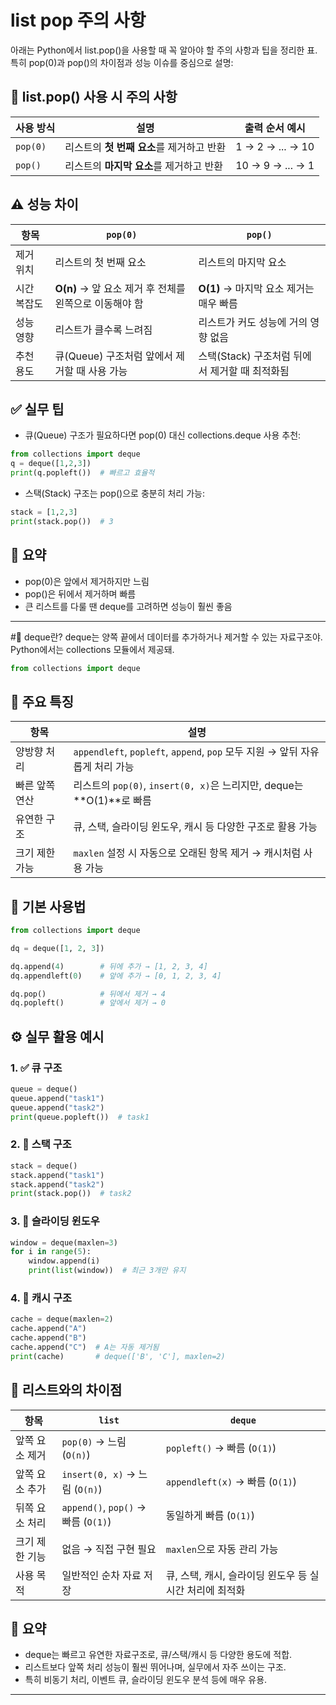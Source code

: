 # list pop 주의 사항
아래는 Python에서 list.pop()을 사용할 때 꼭 알아야 할 주의 사항과 팁을 정리한 표. 
특히 pop(0)과 pop()의 차이점과 성능 이슈를 중심으로 설명:

## 📌 list.pop() 사용 시 주의 사항
| 사용 방식       | 설명                                                   | 출력 순서 예시       |
|----------------|--------------------------------------------------------|----------------------|
| `pop(0)`       | 리스트의 **첫 번째 요소**를 제거하고 반환                | 1 → 2 → ... → 10     |
| `pop()`        | 리스트의 **마지막 요소**를 제거하고 반환                 | 10 → 9 → ... → 1     |


## ⚠️ 성능 차이
| 항목           | `pop(0)`                                      | `pop()`                                  |
|----------------|-----------------------------------------------|-------------------------------------------|
| 제거 위치       | 리스트의 첫 번째 요소                            | 리스트의 마지막 요소                         |
| 시간 복잡도     | **O(n)** → 앞 요소 제거 후 전체를 왼쪽으로 이동해야 함 | **O(1)** → 마지막 요소 제거는 매우 빠름         |
| 성능 영향       | 리스트가 클수록 느려짐                            | 리스트가 커도 성능에 거의 영향 없음              |
| 추천 용도       | 큐(Queue) 구조처럼 앞에서 제거할 때 사용 가능         | 스택(Stack) 구조처럼 뒤에서 제거할 때 최적화됨     |


## ✅ 실무 팁
- 큐(Queue) 구조가 필요하다면 pop(0) 대신 collections.deque 사용 추천:
```python
from collections import deque
q = deque([1,2,3])
print(q.popleft())  # 빠르고 효율적
```
- 스택(Stack) 구조는 pop()으로 충분히 처리 가능:
```python
stack = [1,2,3]
print(stack.pop())  # 3
```
## 🧠 요약
- pop(0)은 앞에서 제거하지만 느림
- pop()은 뒤에서 제거하며 빠름
- 큰 리스트를 다룰 땐 deque를 고려하면 성능이 훨씬 좋음

---



#🧠 deque란?
deque는 양쪽 끝에서 데이터를 추가하거나 제거할 수 있는 자료구조야.
Python에서는 collections 모듈에서 제공돼.
```python
from collections import deque
```


## 🔧 주요 특징

| 항목               | 설명                                                                 |
|--------------------|----------------------------------------------------------------------|
| 양방향 처리         | `appendleft`, `popleft`, `append`, `pop` 모두 지원 → 앞뒤 자유롭게 처리 가능 |
| 빠른 앞쪽 연산       | 리스트의 `pop(0)`, `insert(0, x)`은 느리지만, deque는 **O(1)**로 빠름       |
| 유연한 구조         | 큐, 스택, 슬라이딩 윈도우, 캐시 등 다양한 구조로 활용 가능                   |
| 크기 제한 가능       | `maxlen` 설정 시 자동으로 오래된 항목 제거 → 캐시처럼 사용 가능               |


## 🧪 기본 사용법
```python
from collections import deque

dq = deque([1, 2, 3])

dq.append(4)        # 뒤에 추가 → [1, 2, 3, 4]
dq.appendleft(0)    # 앞에 추가 → [0, 1, 2, 3, 4]

dq.pop()            # 뒤에서 제거 → 4
dq.popleft()        # 앞에서 제거 → 0

```


## ⚙️ 실무 활용 예시
### 1. ✅ 큐 구조
```python
queue = deque()
queue.append("task1")
queue.append("task2")
print(queue.popleft())  # task1
```

### 2. 🔁 스택 구조
```python
stack = deque()
stack.append("task1")
stack.append("task2")
print(stack.pop())  # task2
```

### 3. 🧊 슬라이딩 윈도우
```python
window = deque(maxlen=3)
for i in range(5):
    window.append(i)
    print(list(window))  # 최근 3개만 유지
```

### 4. 🧠 캐시 구조
```python
cache = deque(maxlen=2)
cache.append("A")
cache.append("B")
cache.append("C")  # A는 자동 제거됨
print(cache)       # deque(['B', 'C'], maxlen=2)
```


## 📌 리스트와의 차이점

| 항목             | `list`                                      | `deque`                                      |
|------------------|----------------------------------------------|----------------------------------------------|
| 앞쪽 요소 제거     | `pop(0)` → 느림 (`O(n)`)                     | `popleft()` → 빠름 (`O(1)`)                   |
| 앞쪽 요소 추가     | `insert(0, x)` → 느림 (`O(n)`)               | `appendleft(x)` → 빠름 (`O(1)`)               |
| 뒤쪽 요소 처리     | `append()`, `pop()` → 빠름 (`O(1)`)          | 동일하게 빠름 (`O(1)`)                         |
| 크기 제한 기능      | 없음 → 직접 구현 필요                         | `maxlen`으로 자동 관리 가능                     |
| 사용 목적          | 일반적인 순차 자료 저장                       | 큐, 스택, 캐시, 슬라이딩 윈도우 등 실시간 처리에 최적화 |



## 🧠 요약
- deque는 빠르고 유연한 자료구조로, 큐/스택/캐시 등 다양한 용도에 적합.
- 리스트보다 앞쪽 처리 성능이 훨씬 뛰어나며, 실무에서 자주 쓰이는 구조.
- 특히 비동기 처리, 이벤트 큐, 슬라이딩 윈도우 분석 등에 매우 유용.


---

